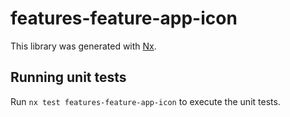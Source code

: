 # features-feature-app-icon

This library was generated with [Nx](https://nx.dev).

## Running unit tests

Run `nx test features-feature-app-icon` to execute the unit tests.
